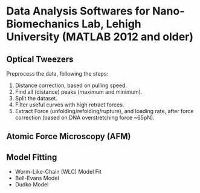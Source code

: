 # Data Analysis Softwares for Nano-Biomechanics Lab, Lehigh University (MATLAB 2012 and older)
## Optical Tweezers
Preprocess the data, following the steps:
1. Distance correction, based on pulling speed.
2. Find all (distance) peaks (maximum and minimum).
3. Split the dataset.
4. Filter useful curves with high retract forces.
5. Extract Force (unfolding/refolding/rupture), and loading rate, after force correction (based on DNA overstretching force ~65pN).

## Atomic Force Microscopy (AFM)

## Model Fitting
- Worm-Like-Chain (WLC) Model Fit
- Bell-Evans Model
- Dudko Model
